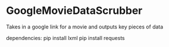 # GoogleMovieDataScrubber
Takes in a google link for a movie and outputs key pieces of data

dependencies:
    pip install lxml
    pip install requests